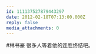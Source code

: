 ```yaml
---
id: 111137527879443297
date: 2012-02-18T07:13:00.000Z
reply: false
media_attachments: 0
---
```


#林书豪 很多人等着他的连胜终结吧。 ​​​​

